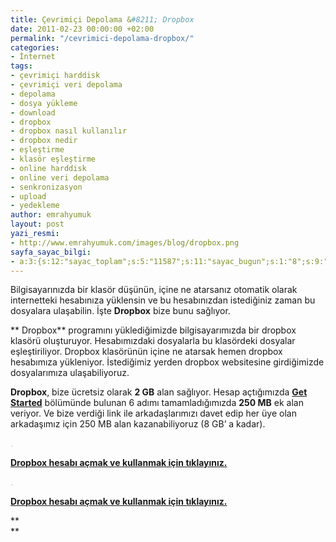 ```yaml
---
title: Çevrimiçi Depolama &#8211; Dropbox
date: 2011-02-23 00:00:00 +02:00
permalink: "/cevrimici-depolama-dropbox/"
categories:
- İnternet
tags:
- çevrimiçi harddisk
- çevrimiçi veri depolama
- depolama
- dosya yükleme
- download
- dropbox
- dropbox nasıl kullanılır
- dropbox nedir
- eşleştirme
- klasör eşleştirme
- online harddisk
- online veri depolama
- senkronizasyon
- upload
- yedekleme
author: emrahyumuk
layout: post
yazi_resmi:
- http://www.emrahyumuk.com/images/blog/dropbox.png
sayfa_sayac_bilgi:
- a:3:{s:12:"sayac_toplam";s:5:"11587";s:11:"sayac_bugun";s:1:"8";s:9:"son_okuma";s:10:"1364912305";}
---
```


Bilgisayarınızda bir klasör düşünün, içine ne atarsanız otomatik olarak internetteki hesabınıza yüklensin ve bu hesabınızdan istediğiniz zaman bu dosyalara ulaşabilin. İşte **Dropbox** bize bunu sağlıyor.

** Dropbox** programını yüklediğimizde bilgisayarımızda bir dropbox klasörü oluşturuyor. Hesabımızdaki dosyalarla bu klasördeki dosyalar eşleştiriliyor. Dropbox klasörünün içine ne atarsak hemen dropbox hesabımıza yükleniyor. İstediğimiz yerden dropbox websitesine girdiğimizde dosyalarımıza ulaşabiliyoruz.

<!--more-->

**Dropbox**, bize ücretsiz olarak **2 GB** alan sağlıyor. Hesap açtığımızda **<a href="https://www.dropbox.com/gs" target="_blank">Get Started</a>** bölümünde bulunan 6 adımı tamamladığımızda **250 MB** ek alan veriyor. Ve bize verdiği link ile arkadaşlarımızı davet edip her üye olan arkadaşımız için 250 MB alan kazanabiliyoruz (8 GB&#8217; a kadar).

<span style="color: #c0c0c0;">.</span>

<a href="http://db.tt/q6dNGmB" target="_blank"><strong>Dropbox hesabı açmak ve kullanmak için tıklayınız.</strong></a>

<span style="color: #c0c0c0;">.</span>



**<a href="http://db.tt/q6dNGmB" target="_blank">Dropbox hesabı açmak ve kullanmak için tıklayınız.</a>**

**  
**